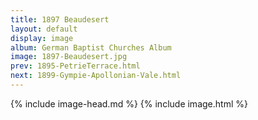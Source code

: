 ```yaml
---
title: 1897 Beaudesert
layout: default
display: image
album: German Baptist Churches Album
image: 1897-Beaudesert.jpg
prev: 1895-PetrieTerrace.html
next: 1899-Gympie-Apollonian-Vale.html
---
```

{% include image-head.md %}
{% include image.html %}